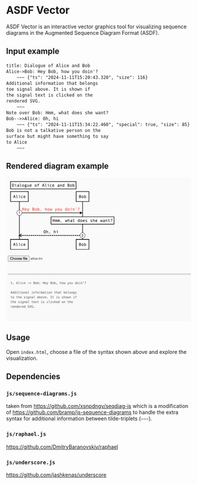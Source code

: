 # ASDF Vector

ASDF Vector is an interactive vector graphics tool for visualizing
sequence diagrams in the Augmented Sequence Diagram Format (ASDF).


## Input example

```
title: Dialogue of Alice and Bob
Alice->Bob: Hey Bob, how you doin'?
	~~~ {"ts": "2024-11-11T15:20:43.320", "size": 116}
Additional information that belongs
toe signal above. It is shown if
the signal text is clicked on the
rendered SVG.
	~~~
Note over Bob: Hmm, what does she want?
Bob-->>Alice: Oh, hi
	~~~ {"ts": "2024-11-11T15:34:22.460", "special": true, "size": 85}
Bob is not a talkative person on the
surface but might have something to say
to Alice
	~~~
```

## Rendered diagram example

![Traceviz example](img/traceviz-example.png)


## Usage

Open `index.html`, choose a file of the syntax shown above
and explore the visualization.


## Dependencies

### `js/sequence-diagrams.js`

taken from https://github.com/xsnpdngv/seqdiag-js which is a
modification of https://github.com/bramp/js-sequence-diagrams to handle
the extra syntax for additional information between tilde-triplets
(`~~~`).


### `js/raphael.js`

https://github.com/DmitryBaranovskiy/raphael


### `js/underscore.js`

https://github.com/jashkenas/underscore

